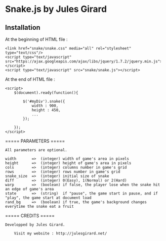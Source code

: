 # Snake.js  by Jules Girard 


## Installation

At the beginning of HTML file :

```
<link href="snake/snake.css" media="all" rel="stylesheet" type="text/css"/>
<script type="text/javascript" src="https://ajax.googleapis.com/ajax/libs/jquery/1.7.2/jquery.min.js"></script>
<script type="text/javascript" src="snake/snake.js"></script>
```

At the end of HTML file :

```
<script>
	$(document).ready(function(){

		$('#myDiv').snake({
			width : 900,
			height : 450,
			...
		});

	});
</script>
```


===== PARAMETERS =====

	All parameters are optional.

	width       =>  (integer) width of game's area in pixels
	height      =>  (integer) height of game's area in pixels
	cols        =>  (integer) columns number in game's grid
	rows        =>  (integer) rows number in game's grid
	snake_size  =>  (integer) initial size of snake
	diff        =>  (integer) 0(Easy), 1(Normal) or 2(Hard)
	warp        =>  (boolean) if false, the player lose when the snake hit an edge of game's area
	state       =>  (string)  if "pause", the game start in pause, and if "play", the game start at document load
	rand_bg     =>  (boolean) if true, the game's background changes everytime the snake eat a fruit


===== CREDITS =====

	Developped by Jules Girard.

		Visit my website : http://julesgirard.net/
		